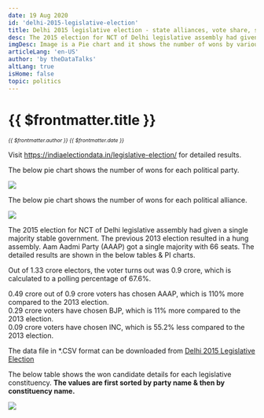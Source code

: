 ```yaml
---
date: 19 Aug 2020
id: 'delhi-2015-legislative-election'
title: Delhi 2015 legislative election - state alliances, vote share, seats won and key events
desc: The 2015 election for NCT of Delhi legislative assembly had given a single majority stable government. The previous 2013 election resulted in a hung assembly. Aam Aadmi Party (AAAP) got a single majority with
imgDesc: Image is a Pie chart and it shows the number of wons by various alliances in the state.
articleLang: 'en-US'
author: 'by theDataTalks'
altLang: true
isHome: false
topic: politics
---
```


<altLang />

# {{ $frontmatter.title }}
<i style="font-size: 0.75em;"> {{ $frontmatter.author }} {{ $frontmatter.date }} </i>

Visit <https://indiaelectiondata.in/legislative-election/> for detailed results.

The below pie chart shows the number of wons for each political party.  

![](/img/politics/delhi-2015-legislative-election/dl-2015-election-1.png)

The below pie chart shows the number of wons for each political alliance.  

![](/img/politics/delhi-2015-legislative-election/dl-2015-election-2.png)

The 2015 election for NCT of Delhi legislative assembly had given a single majority stable government. The previous 2013 election resulted in a hung assembly. Aam Aadmi Party (AAAP) got a single majority with 66 seats. The detailed results are shown in the below tables & PI charts.  

Out of 1.33 crore electors, the voter turns out was 0.9 crore, which is calculated to a polling percentage of 67.6%.  

0.49 crore out of 0.9 crore voters has chosen AAAP, which is 110% more compared to the 2013 election.  
0.29 crore voters have chosen BJP, which is 11% more compared to the 2013 election.  
0.09 crore voters have chosen INC, which is 55.2% less compared to the 2013 election.  

The data file in \*.CSV format can be downloaded from [Delhi 2015 Legislative Election](https://thedatatalks.in/datas/politics/delhi-2015-legislative-election.csv)

The below table shows the won candidate details for each legislative constituency.
**The values are first sorted by party name & then by constituency name.**

![](/img/politics/delhi-2015-legislative-election/dl-2015-election-3.png)


<style>

</style>